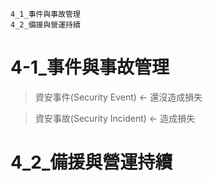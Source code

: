 ```
4_1_事件與事故管理
4_2_備援與營運持續
```
# 4-1_事件與事故管理

> 資安事件(Security Event) <- 還沒造成損失

> 資安事故(Security Incident) <- 造成損失

# 4_2_備援與營運持續
